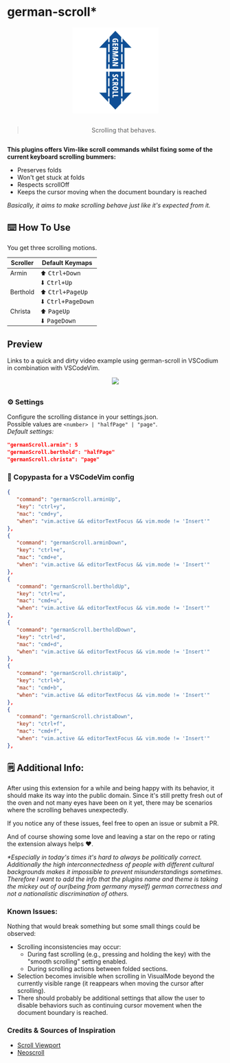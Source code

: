 # ️german-scroll\*

<div align="center" style="margin-bottom: 2em;">
   <img src="assets/german-scroll-logo.png" width="200" style="margin-bottom: 1em;"/>

> Scrolling that behaves.

</div>

**This plugins offers Vim-like scroll commands whilst fixing some of the current keyboard scrolling bummers:**

- Preserves folds
- Won't get stuck at folds
- Respects scrollOff
- Keeps the cursor moving when the document boundary is reached

_Basically, it aims to make scrolling behave just like it's expected from it._

## ⌨️ How To Use

You get three scrolling motions.

| **Scroller** | **Default Keymaps**        |
| ------------ | -------------------------- |
| Armin        | ️️⬆ <kbd>Ctrl+Down</kbd>️    |
|              | ⬇ <kbd>Ctrl+Up</kbd>       |
| Berthold     | ⬆ <kbd>Ctrl+PageUp</kbd>   |
|              | ⬇ <kbd>Ctrl+PageDown</kbd> |
| Christa      | ⬆ <kbd>PageUp</kbd>        |
|              | ⬇ <kbd>PageDown</kbd>      |

## Preview

Links to a quick and dirty video example using german-scroll in VSCodium in combination with VSCodeVim.

<div align="center" style="margin-bottom: 2em;">
   <a href="https://github.com/tobealive/german-scroll.code/discussions/3" target="_blank">
      <img src="https://github.com/tobealive/storage/blob/main/assets/german-scroll-preview.gif?raw=true" width="800"/>
   </a>
</div>

### ⚙️ Settings

Configure the scrolling distance in your settings.json.<br>
Possible values are `<number> | "halfPage" | "page"`.<br>
_Default settings:_

```json
"germanScroll.armin": 5
"germanScroll.berthold": "halfPage"
"germanScroll.christa": "page"
```

### 🍝 Copypasta for a VSCodeVim config

```json
{
   "command": "germanScroll.arminUp",
   "key": "ctrl+y",
   "mac": "cmd+y",
   "when": "vim.active && editorTextFocus && vim.mode != 'Insert'"
},
{
   "command": "germanScroll.arminDown",
   "key": "ctrl+e",
   "mac": "cmd+e",
   "when": "vim.active && editorTextFocus && vim.mode != 'Insert'"
},
{
   "command": "germanScroll.bertholdUp",
   "key": "ctrl+u",
   "mac": "cmd+u",
   "when": "vim.active && editorTextFocus && vim.mode != 'Insert'"
},
{
   "command": "germanScroll.bertholdDown",
   "key": "ctrl+d",
   "mac": "cmd+d",
   "when": "vim.active && editorTextFocus && vim.mode != 'Insert'"
},
{
   "command": "germanScroll.christaUp",
   "key": "ctrl+b",
   "mac": "cmd+b",
   "when": "vim.active && editorTextFocus && vim.mode != 'Insert'"
},
{
   "command": "germanScroll.christaDown",
   "key": "ctrl+f",
   "mac": "cmd+f",
   "when": "vim.active && editorTextFocus && vim.mode != 'Insert'"
},
```

## 🗒️ Additional Info:

After using this extension for a while and being happy with its behavior, it should make its way into the public domain.
Since it's still pretty fresh out of the oven and not many eyes have been on it yet, there may be scenarios where the scrolling behaves unexpectedly.

If you notice any of these issues, feel free to open an issue or submit a PR.

And of course showing some love and leaving a star on the repo or rating the extension always helps ❤️.

_\*Especially in today's times it's hard to always be politically correct. Additionally the high interconnectedness of people with different cultural backgrounds makes it impossible to prevent misunderstandings sometimes. Therefore I want to add the info that the plugins name and theme is taking the mickey out of our(being from germany myself) german correctness and not a nationalistic discrimination of others._

### Known Issues:

Nothing that would break something but some small things could be observed:

- Scrolling inconsistencies may occur:
   - During fast scrolling (e.g., pressing and holding the key) with the "smooth scrolling" setting enabled.
   - During scrolling actions between folded sections.
- Selection becomes invisible when scrolling in VisualMode beyond the currently visible range (it reappears when moving the cursor after scrolling).
- There should probably be additional settings that allow the user to disable behaviors such as continuing cursor movement when the document boundary is reached.

### Credits & Sources of Inspiration

- [Scroll Viewport](https://github.com/bmalehorn/vscode-scroll-viewport)
- [Neoscroll](https://github.com/karb94/neoscroll.nvim)
